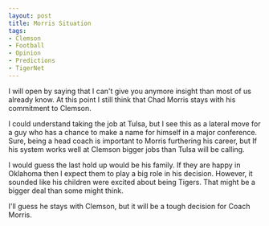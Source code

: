 ```yaml
---
layout: post
title: Morris Situation
tags:
- Clemson
- Football
- Opinion
- Predictions
- TigerNet
---
```


I will open by saying that I can't give you anymore insight than most of us already know. At this point I still think that Chad Morris stays with his commitment to Clemson.

I could understand taking the job at Tulsa, but I see this as a lateral move for a guy who has a chance to make a name for himself in a major conference. Sure, being a head coach is important to Morris furthering his career, but If his system works well at Clemson bigger jobs than Tulsa will be calling.

I would guess the last hold up would be his family. If they are happy in Oklahoma then I expect them to play a big role in his decision. However, it sounded like his children were excited about being Tigers. That might be a bigger deal than some might think.

I'll guess he stays with Clemson, but it will be a tough decision for Coach Morris.
